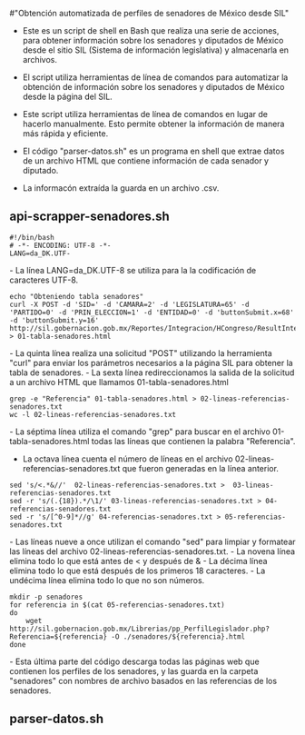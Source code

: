#"Obtención automatizada de perfiles de senadores de México desde SIL"

- Este es un script de shell en Bash que realiza una serie de acciones, para obtener información sobre los senadores y diputados de México desde el sitio SIL (Sistema de información legislativa) y almacenarla en archivos.

- El script utiliza herramientas de línea de comandos para automatizar la obtención de información sobre los senadores y diputados de México desde la página del SIL.

- Este script utiliza herramientas de línea de comandos en lugar de hacerlo manualmente. Esto permite obtener la información de manera más rápida y eficiente. 

- El código "parser-datos.sh" es un programa en shell que extrae datos de un archivo HTML que contiene información de cada senador y diputado.

- La informacón extraída la guarda en un archivo .csv.


## api-scrapper-senadores.sh
```
#!/bin/bash
# -*- ENCODING: UTF-8 -*-
LANG=da_DK.UTF-
```
<p>
- La línea LANG=da_DK.UTF-8 se utiliza para la la codificación de caracteres UTF-8.
</p>

```
echo "Obteniendo tabla senadores"
curl -X POST -d 'SID=' -d 'CAMARA=2' -d 'LEGISLATURA=65' -d 'PARTIDO=0' -d 'PRIN_ELECCION=1' -d 'ENTIDAD=0' -d 'buttonSubmit.x=68' -d 'buttonSubmit.y=16' http://sil.gobernacion.gob.mx/Reportes/Integracion/HCongreso/ResultIntegHCongreso.php > 01-tabla-senadores.html
```

<p>
- La quinta línea realiza una solicitud "POST" utilizando la herramienta "curl" para enviar los parámetros necesarios a la página SIL para obtener la tabla de senadores.
- La sexta línea redireccionamos la salida de la solicitud a un archivo HTML que llamamos  01-tabla-senadores.html
</p>

```
grep -e "Referencia" 01-tabla-senadores.html > 02-lineas-referencias-senadores.txt
wc -l 02-lineas-referencias-senadores.txt
```
<p>
- La séptima línea utiliza el comando "grep" para buscar en el archivo 01-tabla-senadores.html todas las líneas que contienen la palabra "Referencia".

- La octava línea cuenta el número de líneas en el archivo 02-lineas-referencias-senadores.txt que fueron generadas en la línea anterior.
</p>

```
sed 's/<.*&//'  02-lineas-referencias-senadores.txt >  03-lineas-referencias-senadores.txt
sed -r 's/(.{18}).*/\1/' 03-lineas-referencias-senadores.txt > 04-referencias-senadores.txt
sed -r 's/[^0-9]*//g' 04-referencias-senadores.txt > 05-referencias-senadores.txt
```
<p>
- Las líneas nueve a once utilizan el comando "sed" para limpiar y formatear las líneas del archivo 02-lineas-referencias-senadores.txt.
- La novena línea elimina todo lo que está antes de < y después de &
- La décima línea elimina todo lo que está después de los primeros 18 caracteres.
- La undécima línea elimina todo lo que no son números.
</p>

```
mkdir -p senadores
for referencia in $(cat 05-referencias-senadores.txt)
do
	wget http://sil.gobernacion.gob.mx/Librerias/pp_PerfilLegislador.php?Referencia=${referencia} -O ./senadores/${referencia}.html
done

```
<p>
- Esta última parte del código descarga todas las páginas web que contienen los perfiles de los senadores, y las guarda en la carpeta "senadores" con nombres de archivo basados en las referencias de los senadores.
</p>

## parser-datos.sh

